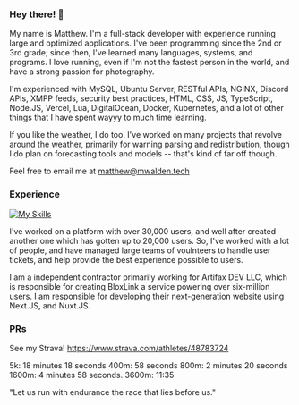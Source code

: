 ### Hey there! 👋

My name is Matthew. I'm a full-stack developer with experience running large and optimized applications. I've been programming since the 2nd or 3rd grade; since then, I've learned many languages, systems, and programs. I love running, even if I'm not the fastest person in the world, and have a strong passion for photography.
  
I'm experienced with MySQL, Ubuntu Server, RESTful APIs, NGINX, Discord APIs, XMPP feeds, security best practices, HTML, CSS, JS, TypeScript, Node.JS, Vercel, Lua, DigitalOcean, Docker, Kubernetes, and a lot of other things that I have spent wayyy to much time learning.
  
If you like the weather, I do too. I've worked on many projects that revolve around the weather, primarily for warning parsing and redistribution, though I do plan on forecasting tools and models -- that's kind of far off though.
  
Feel free to email me at matthew@mwalden.tech

### Experience

[![My Skills](https://skillicons.dev/icons?i=cloudflare,css,docker,html,js,kubernetes,linux,lua,mongodb,mysql,nextjs,nginx,nodejs,react,redis,tailwind,vscode,workers)](https://skillicons.dev)

I've worked on a platform with over 30,000 users, and well after created another one which has gotten up to 20,000 users. So, I've worked with a lot of people, and have managed large teams of voulnteers to handle user tickets, and help provide the best experience possible to users.

I am a independent contractor primarily working for Artifax DEV LLC, which is responsible for creating BloxLink a service powering over six-million users. I am responsible for developing their next-generation website using Next.JS, and Nuxt.JS.

### PRs

See my Strava! https://www.strava.com/athletes/48783724

5k: 18 minutes 18 seconds
400m: 58 seconds
800m: 2 minutes 20 seconds
1600m: 4 minutes 58 seconds.
3600m: 11:35

"Let us run with endurance the race that lies before us."
